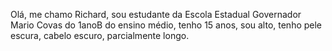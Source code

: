 Olá, me chamo Richard, sou estudante da Escola Estadual Governador Mario Covas do 1anoB do ensino médio, tenho 15 anos, sou alto, tenho pele escura, cabelo escuro, parcialmente longo. 
